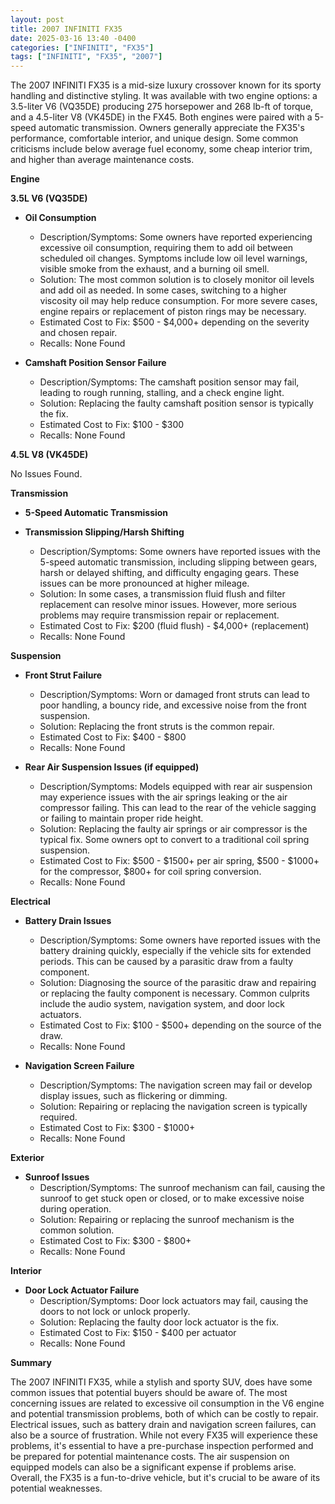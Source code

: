 ```yaml
---
layout: post
title: 2007 INFINITI FX35
date: 2025-03-16 13:40 -0400
categories: ["INFINITI", "FX35"]
tags: ["INFINITI", "FX35", "2007"]
---
```

The 2007 INFINITI FX35 is a mid-size luxury crossover known for its sporty handling and distinctive styling. It was available with two engine options: a 3.5-liter V6 (VQ35DE) producing 275 horsepower and 268 lb-ft of torque, and a 4.5-liter V8 (VK45DE) in the FX45. Both engines were paired with a 5-speed automatic transmission. Owners generally appreciate the FX35's performance, comfortable interior, and unique design. Some common criticisms include below average fuel economy, some cheap interior trim, and higher than average maintenance costs.

**Engine**

**3.5L V6 (VQ35DE)**

* **Oil Consumption**
    * Description/Symptoms: Some owners have reported experiencing excessive oil consumption, requiring them to add oil between scheduled oil changes. Symptoms include low oil level warnings, visible smoke from the exhaust, and a burning oil smell.
    * Solution: The most common solution is to closely monitor oil levels and add oil as needed. In some cases, switching to a higher viscosity oil may help reduce consumption. For more severe cases, engine repairs or replacement of piston rings may be necessary.
    * Estimated Cost to Fix: $500 - $4,000+ depending on the severity and chosen repair.
    * Recalls: None Found

* **Camshaft Position Sensor Failure**
    * Description/Symptoms: The camshaft position sensor may fail, leading to rough running, stalling, and a check engine light.
    * Solution: Replacing the faulty camshaft position sensor is typically the fix.
    * Estimated Cost to Fix: $100 - $300
    * Recalls: None Found

**4.5L V8 (VK45DE)**

No Issues Found.

**Transmission**

* **5-Speed Automatic Transmission**

* **Transmission Slipping/Harsh Shifting**
    * Description/Symptoms: Some owners have reported issues with the 5-speed automatic transmission, including slipping between gears, harsh or delayed shifting, and difficulty engaging gears. These issues can be more pronounced at higher mileage.
    * Solution: In some cases, a transmission fluid flush and filter replacement can resolve minor issues. However, more serious problems may require transmission repair or replacement.
    * Estimated Cost to Fix: $200 (fluid flush) - $4,000+ (replacement)
    * Recalls: None Found

**Suspension**

* **Front Strut Failure**
    * Description/Symptoms: Worn or damaged front struts can lead to poor handling, a bouncy ride, and excessive noise from the front suspension.
    * Solution: Replacing the front struts is the common repair.
    * Estimated Cost to Fix: $400 - $800
    * Recalls: None Found

* **Rear Air Suspension Issues (if equipped)**
    * Description/Symptoms: Models equipped with rear air suspension may experience issues with the air springs leaking or the air compressor failing. This can lead to the rear of the vehicle sagging or failing to maintain proper ride height.
    * Solution: Replacing the faulty air springs or air compressor is the typical fix. Some owners opt to convert to a traditional coil spring suspension.
    * Estimated Cost to Fix: $500 - $1500+ per air spring, $500 - $1000+ for the compressor, $800+ for coil spring conversion.
    * Recalls: None Found

**Electrical**

* **Battery Drain Issues**
    * Description/Symptoms: Some owners have reported issues with the battery draining quickly, especially if the vehicle sits for extended periods. This can be caused by a parasitic draw from a faulty component.
    * Solution: Diagnosing the source of the parasitic draw and repairing or replacing the faulty component is necessary. Common culprits include the audio system, navigation system, and door lock actuators.
    * Estimated Cost to Fix: $100 - $500+ depending on the source of the draw.
    * Recalls: None Found

* **Navigation Screen Failure**
    * Description/Symptoms: The navigation screen may fail or develop display issues, such as flickering or dimming.
    * Solution: Repairing or replacing the navigation screen is typically required.
    * Estimated Cost to Fix: $300 - $1000+
    * Recalls: None Found

**Exterior**

* **Sunroof Issues**
    * Description/Symptoms: The sunroof mechanism can fail, causing the sunroof to get stuck open or closed, or to make excessive noise during operation.
    * Solution: Repairing or replacing the sunroof mechanism is the common solution.
    * Estimated Cost to Fix: $300 - $800+
    * Recalls: None Found

**Interior**

* **Door Lock Actuator Failure**
    * Description/Symptoms: Door lock actuators may fail, causing the doors to not lock or unlock properly.
    * Solution: Replacing the faulty door lock actuator is the fix.
    * Estimated Cost to Fix: $150 - $400 per actuator
    * Recalls: None Found

**Summary**

The 2007 INFINITI FX35, while a stylish and sporty SUV, does have some common issues that potential buyers should be aware of. The most concerning issues are related to excessive oil consumption in the V6 engine and potential transmission problems, both of which can be costly to repair. Electrical issues, such as battery drain and navigation screen failures, can also be a source of frustration. While not every FX35 will experience these problems, it's essential to have a pre-purchase inspection performed and be prepared for potential maintenance costs. The air suspension on equipped models can also be a significant expense if problems arise. Overall, the FX35 is a fun-to-drive vehicle, but it's crucial to be aware of its potential weaknesses.

